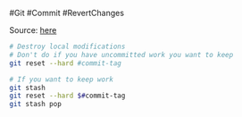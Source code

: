 #Git #Commit #RevertChanges

Source: [here](https://stackoverflow.com/questions/4114095/how-do-i-revert-a-git-repository-to-a-previous-commit)

``` bash
# Destroy local modifications
# Don't do if you have uncommitted work you want to keep
git reset --hard #commit-tag

# If you want to keep work
git stash
git reset --hard $#commit-tag
git stash pop
```